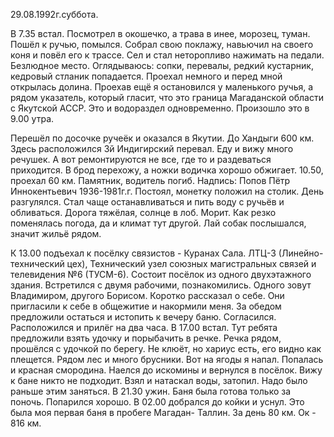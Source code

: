 29.08.1992г.суббота.

В 7.35 встал. Посмотрел в окошечко, а трава в инее,  морозец, туман. Пошёл к ручью, помылся. Собрал свою поклажу, навьючил на своего коня и повёл его к трассе. 
  Сел и стал неторопливо нажимать на педали. Безлюдное место. Оглядываюсь: сопки, перевалы, редкий кустарник, кедровый стланик попадается.
   Проехал немного и перед мной открылась долина. Проехав ещё я остановился у маленького ручья, а рядом указатель, который гласит, что это граница Магаданской области с Якутской АССР. Это и водораздел одновременно. Произошло это в 9.00 утра.

Перешёл по досочке ручеёк и оказался в Якутии. До Хандыги 600 км. Здесь расположился 3й Индигирский перевал. 
  Еду и вижу много речушек. А вот ремонтируются не все, где то и раздеваться приходится. В брод перехожу, а ножки водичка хорошо обжигает.
    10.50, проехал 60 км. Памятник, водитель погиб.  Надпись: Попов Пётр Иннокентьевич 1936-1981г.г. Постоял, монетку положил на столик.
    День разгулялся. Стал чаще останавливаться и пить воду с ручьёв и обливаться. Дорога тяжёлая, солнце в лоб. Морит. Как резко поменялась погода, да и климат тут другой. Лай собак послышался, значит жильё рядом.

К 13.00 подъехал к посёлку связистов - Куранах Сала. ЛТЦ-3 (Линейно-технический цех), Технический узел союзных магистральных связей и телевидения №6 (ТУСМ-6). Состоит посёлок из одного двухэтажного здания. Встретился с двумя рабочими, познакомились. Одного зовут Владимиром, другого Борисом. Коротко рассказал о себе. Они пригласили к себе в общежитие и накормили меня. За обедом предложили остаться и истопить к вечеру баню. Согласился.
   Расположился и прилёг на два часа. В 17.00 встал. Тут ребята предложили взять удочку и порыбачить в речке. 
   Речка рядом, прошёлся с удочкой по берегу. Не клюёт, но хариус есть, его видно как плещется. Рядом лес и много брусники. Вот на ягоды я напал. Попалась и красная смородина. Наелся до искомины и вернулся в посёлок. 
    Вижу к бане никто не подходит. Взял и натаскал воды, затопил. Надо было раньше этим заняться. В 21.30 ужин. Баня была готова только за поночь. Попарился хорошо. В 02.00 добрался до койки и уснул. Это была моя первая баня в пробеге Магадан- Таллин.
   За день 80 км. Ок - 816 км.
